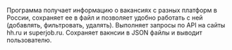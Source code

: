 Программа получает информацию о вакансиях с разных платформ в России, сохраняет ее в файл и позволяет удобно работать с ней (добавлять, фильтровать, удалять). Выполняет запросы по API на сайты hh.ru и superjob.ru. Сохраняет вакнсии в JSON файлы и выводит пользователю.
